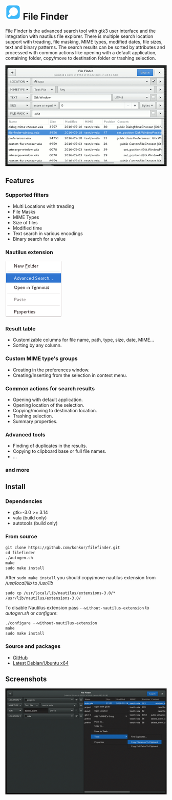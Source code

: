 # ![](/data/icons/filefinder.png) File Finder
File  Finder  is  the advanced search tool with gtk3 user interface and
the integration with nautilus file explorer.  There is multiple  search
location  support  with  treading,  file  masking, MIME types, modified
dates, file sizes, text and binary patterns.  The search results can be
sorted  by  attributes  and  processed with common actions like opening
with a default application, containing folder, copy/move to  destination
folder or trashing selection.

![](/data/screenshots/filefinder.png?raw=true)

## Features
### Supported filters
* Multi Locations with treading
* File Masks
* MIME Types
* Size of files
* Modified time
* Text search in various encodings
* Binary search for a value

### Nautilus extension

![](/data/screenshots/nautilus_menu.png?raw=true)

### Result table
* Customizable columns for file name, path, type, size, date, MIME...
* Sorting by any column.

### Custom MIME type's groups
* Creating in the preferences window.
* Creating/Inserting from the selection in context menu.

### Common actions for search results
* Opening with default application.
* Opening location of the selection.
* Copying/moving to destination location.
* Trashing selection.
* Summary properties.

### Advanced tools
* Finding of duplicates in the results.
* Copying to clipboard base or full file names.
* ...

### and more

## Install
### Dependencies
* gtk+-3.0 >= 3.14
* vala (build only)
* autotools (build only)

### From source
```
git clone https://github.com/konkor/filefinder.git
cd filefinder
./autogen.sh
make
sudo make install
```
After `sudo make install` you should copy/move nautilus extension from _/usr/local/lib_ to _/usr/lib_
```
sudo cp /usr/local/lib/nautilus/extensions-3.0/* /usr/lib/nautilus/extensions-3.0/
```
To disable Nautilus extension pass `--without-nautilus-extension` to _autogen.sh_ or _configure_:
```
./configure --without-nautilus-extension
make
sudo make install
```

### Source and packages
* [GitHub](https://github.com/konkor/filefinder.git)
* [Latest Debian/Ubuntu x64](https://www.dropbox.com/s/kep294nky3kzfdi/filefinder_latest.deb?dl=0)

## Screenshots

![](/data/screenshots/filefinder2.png?raw=true)
